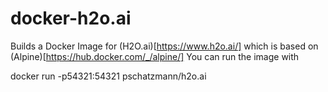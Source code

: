 # docker-h2o.ai
Builds a Docker Image for (H2O.ai)[https://www.h2o.ai/] which is based on (Alpine)[https://hub.docker.com/_/alpine/] You can run the image with

docker run -p54321:54321 pschatzmann/h2o.ai

